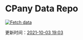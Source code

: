 # CPany Data Repo

[![Fetch data](https://github.com/yjl9903/CPany/actions/workflows/fetch.yml/badge.svg)](https://github.com/yjl9903/CPany/actions/workflows/fetch.yml)

<!-- START_SECTION: update_time -->
更新时间：[2021-10-03 19:03](https://www.timeanddate.com/worldclock/fixedtime.html?msg=Fetch+data&iso=20211003T190312&p1=237)
<!-- END_SECTION: update_time -->
